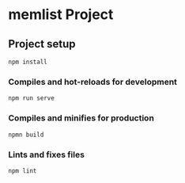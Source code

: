 # memlist Project

## Project setup
```
npm install
```

### Compiles and hot-reloads for development
```
npm run serve
```

### Compiles and minifies for production
```
npmn build
```

### Lints and fixes files
```
npm lint
```

